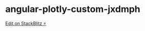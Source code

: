 # angular-plotly-custom-jxdmph

[Edit on StackBlitz ⚡️](https://stackblitz.com/edit/angular-plotly-custom-jxdmph)